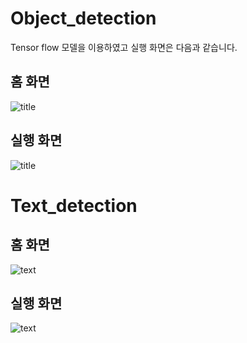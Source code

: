 # Object_detection

Tensor flow 모델을 이용하였고 실행 화면은 다음과 같습니다.

## 홈 화면

![title]('https://github.com/raccoon-dog-p/streamlit_AI/blob/main/images/title1.PNG?raw=true')


## 실행 화면
![title]('https://github.com/raccoon-dog-p/streamlit_AI/blob/main/images/title2.PNG?raw=true)


# Text_detection

## 홈 화면

![text]('https://github.com/raccoon-dog-p/streamlit_AI/blob/main/images/title3.PNG?raw=true')

## 실행 화면

![text]('https://github.com/raccoon-dog-p/streamlit_AI/blob/main/images/title4.PNG?raw=true')